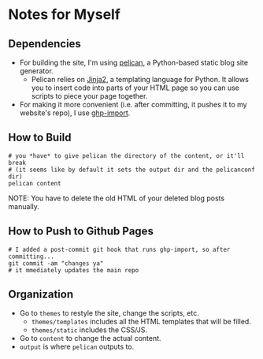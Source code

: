 # Notes for Myself

## Dependencies
* For building the site, I'm using [pelican](http://docs.getpelican.com/en/stable/index.html), a Python-based static blog site generator.
    * Pelican relies on [Jinja2](http://jinja.pocoo.org/docs/2.10/), a templating language for Python. It allows you to insert code into parts of your HTML page so you can use scripts to piece your page together.
* For making it more convenient (i.e. after committing, it pushes it to my website's repo), I use [ghp-import](https://github.com/davisp/ghp-import).

## How to Build

```
# you *have* to give pelican the directory of the content, or it'll break
# (it seems like by default it sets the output dir and the pelicanconf dir)
pelican content
```

NOTE: You have to delete the old HTML of your deleted blog posts manually.

## How to Push to Github Pages
```
# I added a post-commit git hook that runs ghp-import, so after committing...
git commit -am "changes ya"
# it mmediately updates the main repo
```

## Organization
* Go to `themes` to restyle the site, change the scripts, etc.
    * `themes/templates` includes all the HTML templates that will be filled.
    * `themes/static` includes the CSS/JS.
* Go to `content` to change the actual content.
* `output` is where `pelican` outputs to.